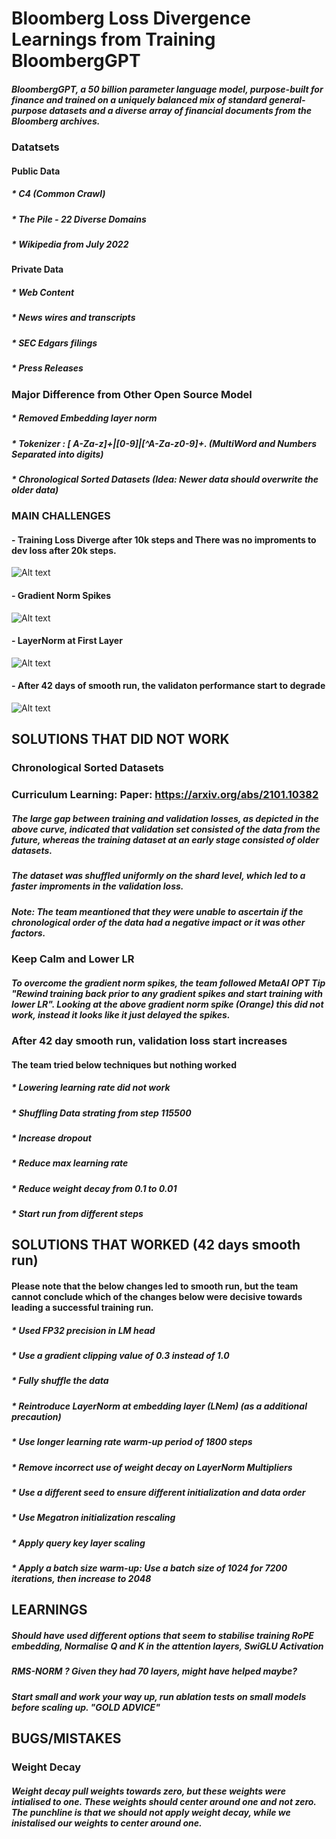# Bloomberg Loss Divergence Learnings from Training BloombergGPT

##### BloombergGPT, a 50 billion parameter language model, purpose-built for finance and trained on a uniquely balanced mix of standard general-purpose datasets and a diverse array of financial documents from the Bloomberg archives.

### Datatsets
#### Public Data
##### * C4 (Common Crawl)
##### * The Pile - 22 Diverse Domains
##### * Wikipedia from July 2022

#### Private Data
##### * Web Content
##### * News wires and transcripts
##### * SEC Edgars filings
##### * Press Releases


### Major Difference from Other Open Source Model
##### * Removed Embedding layer norm
##### * Tokenizer : [ A-Za-z]+|[0-9]|[^A-Za-z0-9]+. (MultiWord and Numbers Separated into digits)
##### * Chronological Sorted  Datasets (Idea: Newer data should overwrite the older data)


### MAIN CHALLENGES

#### - Training Loss Diverge after 10k steps and There was no improments to dev loss after 20k steps.
![Alt text](../assets/bloomberg_v0.png)

#### - Gradient Norm Spikes
![Alt text](../assets/bloomberg_gradient_norm.png)

#### - LayerNorm at First Layer
![Alt text](../assets/bloomberg_layer_norm.png)

#### - After 42 days of smooth run, the validaton performance start to degrade
![Alt text](../assets/42_days_smooth_run.png)



## SOLUTIONS THAT DID NOT WORK

### Chronological Sorted Datasets 
### Curriculum Learning: Paper: https://arxiv.org/abs/2101.10382
#####  The large gap between training and validation losses, as depicted in the above curve, indicated that validation set consisted of the data from the future, whereas the training dataset at an early stage consisted of older datasets.
##### The dataset was shuffled uniformly on the shard level, which led to a faster improments in the validation loss. 
##### Note: The team meantioned that they were unable to ascertain if the chronological order of the data had a negative impact or it was other factors. 

### Keep Calm and Lower LR
##### To overcome the gradient norm spikes, the team followed MetaAI OPT Tip "Rewind training back prior to any gradient spikes and start training with lower LR". Looking at the above gradient norm spike (Orange) this did not work, instead it looks like it just delayed the spikes. 

### After 42 day smooth run, validation loss start increases 
#### The team tried below techniques but nothing worked
##### * Lowering learning rate did not work
##### * Shuffling Data strating from step 115500
##### * Increase dropout
##### * Reduce max learning rate
##### * Reduce weight decay from 0.1 to 0.01
##### * Start run from different steps



## SOLUTIONS THAT WORKED (42 days smooth run)

#### Please note that the below changes led to smooth run, but the team cannot conclude which of the changes below were decisive towards leading a successful training run. 

##### * Used FP32 precision in LM head
##### * Use a gradient clipping value of 0.3 instead of 1.0
##### * Fully shuffle the data
##### * Reintroduce LayerNorm at embedding layer (LNem) (as a additional precaution)
##### * Use longer learning rate warm-up period of 1800 steps
##### * Remove incorrect use of weight decay on LayerNorm Multipliers
##### * Use a different seed to ensure different initialization and data order
##### * Use Megatron initialization rescaling
##### * Apply query key layer scaling
##### * Apply a batch size warm-up: Use a batch size of 1024 for 7200 iterations, then increase to 2048


## LEARNINGS
##### Should have used different options that seem to  stabilise training RoPE embedding, Normalise Q and K in the attention layers, SwiGLU Activation
##### RMS-NORM ? Given they had 70 layers, might have helped maybe?
##### Start small and work your way up, run ablation tests on small models before scaling up. "GOLD ADVICE"

## BUGS/MISTAKES

### Weight Decay
##### Weight decay pull weights towards zero, but these weights were intialised to one. These weights should center around one and not zero. The punchline is that we should not apply weight decay, while we inistalised our weights to center around one. 


